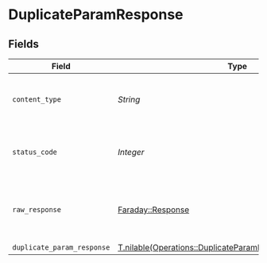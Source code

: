 # DuplicateParamResponse


## Fields

| Field                                                                                                                          | Type                                                                                                                           | Required                                                                                                                       | Description                                                                                                                    |
| ------------------------------------------------------------------------------------------------------------------------------ | ------------------------------------------------------------------------------------------------------------------------------ | ------------------------------------------------------------------------------------------------------------------------------ | ------------------------------------------------------------------------------------------------------------------------------ |
| `content_type`                                                                                                                 | *String*                                                                                                                       | :heavy_check_mark:                                                                                                             | HTTP response content type for this operation                                                                                  |
| `status_code`                                                                                                                  | *Integer*                                                                                                                      | :heavy_check_mark:                                                                                                             | HTTP response status code for this operation                                                                                   |
| `raw_response`                                                                                                                 | [Faraday::Response](https://www.rubydoc.info/gems/faraday/Faraday/Response)                                                    | :heavy_minus_sign:                                                                                                             | Raw HTTP response; suitable for custom response parsing                                                                        |
| `duplicate_param_response`                                                                                                     | [T.nilable(Operations::DuplicateParamDuplicateParamResponse)](../../models/operations/duplicateparamduplicateparamresponse.md) | :heavy_minus_sign:                                                                                                             | OK                                                                                                                             |